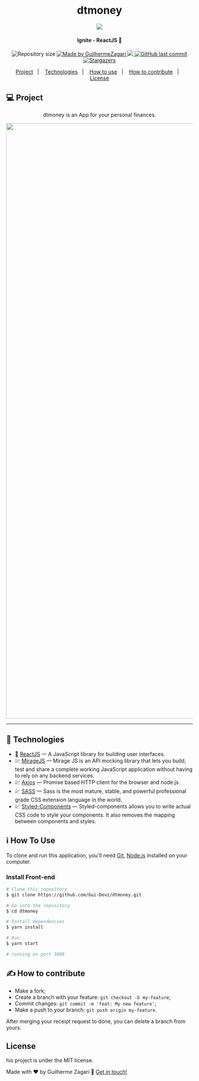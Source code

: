 <div align="center">
  <h1 align="center">dtmoney</h1>
  <img src="https://user-images.githubusercontent.com/62578862/125207970-2ded4c80-e266-11eb-8f22-dad98a1e64ec.png" height ="auto" width="auto">

</div>

<h4 align="center">
  Ignite - ReactJS 🚀
</h4>
<p align="center">
  <img alt="Repository size" src="https://img.shields.io/github/repo-size/Gui-Devz/dtmoney">

  <a href="https://www.linkedin.com/in/guilherme-batalha-2b913448/">
    <img alt="Made by GuilhermeZagari" src="https://img.shields.io/badge/made%20by-GuilhermeZagari-%2304D361">
  </a>
  <a href="https://rocketseat.com.br/">
  <img src="https://img.shields.io/badge/%F0%9F%9A%80Ignite_ReactJS-done-brightgreen"></img>
  </a>

  <a href="https://github.com/Gui-Devz/Foodfy-v2.0/commits/master">
    <img alt="GitHub last commit" src="https://img.shields.io/github/last-commit/Gui-Devz/dtmoney">
  </a>

   <a href="https://github.com/Gui-Devz/Foodfy-v2.0/stargazers">
    <img alt="Stargazers" src="https://img.shields.io/github/stars/Gui-Devz/dtmoney">
  </a>
</p>

<p align="center">
  <a href="#-project">Project</a>&nbsp;&nbsp;&nbsp;|&nbsp;&nbsp;&nbsp;
  <a href="#rocket-Technologies">Technologies</a>&nbsp;&nbsp;&nbsp;|&nbsp;&nbsp;&nbsp;
  <a href="#-how-to-use">How to use</a>&nbsp;&nbsp;&nbsp;|&nbsp;&nbsp;&nbsp;
  <a href="#-how-to-contribute">How to contribute</a>&nbsp;&nbsp;&nbsp;|&nbsp;&nbsp;&nbsp;
  <a href="#memo-license">License</a>
</p>

</h2>

## 💻 Project

<p align="center"> dtmoney is an App for your personal finances. </p>

[//]: # "Add your gifs/images here:"

<div align="center">

<img width="1604" alt="" src="https://user-images.githubusercontent.com/62578862/125207990-43fb0d00-e266-11eb-8473-a6780391dcff.png">

</div>

<hr />

## :rocket: Technologies

[//]: # "Add the features of your project here:"

- 🔵 [ReactJS][reactjs] — A JavaScript library for building user interfaces.
- 💹 [MirageJS][miragejs] — Mirage JS is an API mocking library that lets you build, test and share a complete working JavaScript application without having to rely on any backend services.
- 💹 [Axios][axios] — Promise based HTTP client for the browser and node.js
- 💹 [SASS][sass] — Sass is the most mature, stable, and powerful professional grade CSS extension language in the world.
- 💹 [Styled-Components][styled-components] — Styled-components allows you to write actual CSS code to style your components. It also removes the mapping between components and styles.

## :information_source: How To Use

To clone and run this application, you'll need [Git](https://git-scm.com), [Node.js][nodejs] installed on your computer.

### Install Front-end

```bash
# Clone this repository
$ git clone https://github.com/Gui-Devz/dtmoney.git

# Go into the repository
$ cd dtmoney

# Install dependencies
$ yarn install

# Run
$ yarn start

# running on port 3000

```

## ✍️ How to contribute

- Make a fork;
- Create a branch with your feature: `git checkout -b my-feature`;
- Commit changes: `git commit -m 'feat: My new feature'`;
- Make a push to your branch: `git push origin my-feature`.

After merging your receipt request to done, you can delete a branch from yours.

## License

his project is under the MIT license.

Made with ♥ by Guilherme Zagari :wave: [Get in touch!](https://www.linkedin.com/in/guilherme-batalha-2b913448/)

[nodejs]: https://nodejs.org/
[nodemailer]: https://nodemailer.com/about/
[postgresql]: https://www.postgresql.org/
[express]: https://expressjs.com/
[json-server]: https://github.com/typicode/json-server
[miragejs]: https://github.com/typicode/json-server
[reactjs]: https://reactjs.org/
[axios]: https://github.com/axios/axios
[sass]: https://sass-lang.com/
[styled-components]: https://github.com/styled-components/styled-components
